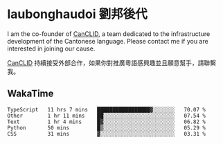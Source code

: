 # laubonghaudoi 劉邦後代

I am the co-founder of [CanCLID](https://github.com/CanCLID), a team dedicated to the infrastructure development of the Cantonese language. Please contact me if you are interested in joining our cause.

[CanCLID](https://github.com/CanCLID) 持續接受外部合作，如果你對推廣粵語感興趣並且願意幫手，請聯繫我。


## WakaTime

<!--START_SECTION:waka-->
```text
TypeScript   11 hrs 7 mins   █████████████████▓░░░░░░░   70.07 % 
Other        1 hr 11 mins    ██░░░░░░░░░░░░░░░░░░░░░░░   07.54 % 
Text         1 hr 4 mins     █▓░░░░░░░░░░░░░░░░░░░░░░░   06.82 % 
Python       50 mins         █▒░░░░░░░░░░░░░░░░░░░░░░░   05.29 % 
CSS          31 mins         ▓░░░░░░░░░░░░░░░░░░░░░░░░   03.31 % 
```
<!--END_SECTION:waka-->
